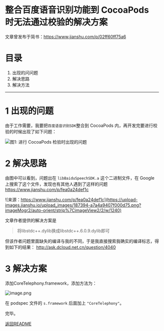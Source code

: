 # 整合百度语音识别功能到 CocoaPods 时无法通过校验的解决方案

文章曾发布于简书：https://www.jianshu.com/p/02ff60ff75a6

# 目录
1. 出现的问问题
2. 解决思路
3. 解决方法

---

# 1 出现的问题

由于工作需要，我要把`百度语音识别SDK`整合到 CocoaPods 内，再开发完要进行校验的时候出现了如下问题：

![图1: 进行 CocoaPods 检验时出现的问题](https://upload-images.jianshu.io/upload_images/187394-8e3e1248863fc7d0.png?imageMogr2/auto-orient/strip%7CimageView2/2/w/1240)

# 2 解决思路
由图中可以看到，问题出在 `libBaiduSpeechSDK.a` 这个二进制文件，在 Google 上搜索了这个文件，发现也有其他人遇到了这样的问题 https://www.jianshu.com/p/fea0a24def1c 

![来源：https://www.jianshu.com/p/fea0a24def1c](https://upload-images.jianshu.io/upload_images/187394-a7a4a9407f000d75.png?imageMogr2/auto-orient/strip%7CimageView2/2/w/1240)
 
文章作者提供的解决方案是 
>将libstdc++.dylib换成libstdc++.6.0.9.dylib即可

但该作者问题里面缺失的编译与我的不同，于是我直接搜索我确实的编译标志，得到如下的结果：
http://ask.dcloud.net.cn/question/4040

# 3 解决方案 

添加CoreTelephony.framework，添加方法为：

![image.png](https://upload-images.jianshu.io/upload_images/187394-c21c9a3bd599db79.png?imageMogr2/auto-orient/strip%7CimageView2/2/w/1240)

在 podspec 文件的 `s.framework` 后面加上 `"CoreTelephony"`。

完毕。

[返回README](https://github.com/RadioHeadach/iOS-Dev-Articles)